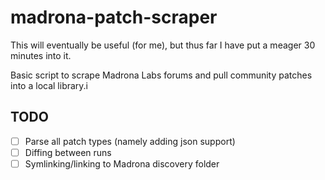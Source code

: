 # madrona-patch-scraper

This will eventually be useful (for me), but thus far I have put a meager 30 minutes into it.

Basic script to scrape Madrona Labs forums and pull community patches into a local library.i

## TODO 
- [ ] Parse all patch types (namely adding json support)
- [ ] Diffing between runs
- [ ] Symlinking/linking to Madrona discovery folder 
